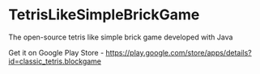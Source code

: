 # TetrisLikeSimpleBrickGame
The open-source tetris like simple brick game developed with Java

Get it on Google Play Store - https://play.google.com/store/apps/details?id=classic_tetris.blockgame
